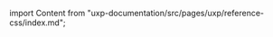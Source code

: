
import Content from "uxp-documentation/src/pages/uxp/reference-css/index.md";

<Content query="product=xd"/>
